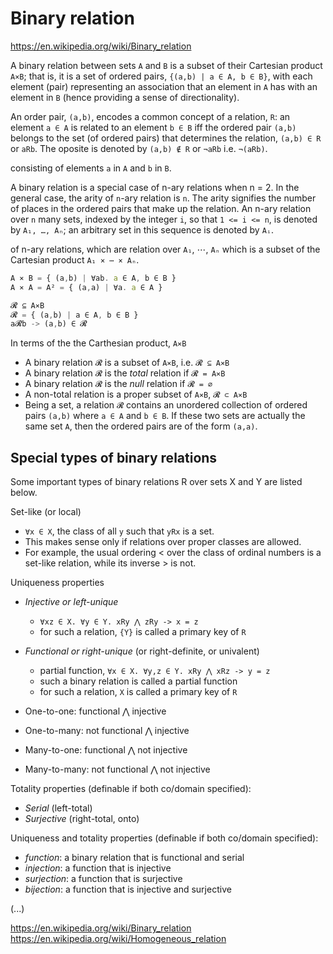 # Binary relation

https://en.wikipedia.org/wiki/Binary_relation



A binary relation between sets `A` and `B` is a subset of their Cartesian product `A×B`; that is, it is a set of ordered pairs, `{(a,b) | a ∈ A, b ∈ B}`, with each element (pair) representing an association that an element in `A` has with an element in `B` (hence providing a sense of directionality).

An order pair, `(a,b)`, encodes a common concept of a relation, `R`: an element `a ∈ A` is related to an element `b ∈ B` iff the ordered pair `(a,b)` belongs to the set (of ordered pairs) that determines the relation, `(a,b) ∈ R` or `aRb`. The oposite is denoted by `(a,b) ∉ R` or `¬aRb` i.e. `¬(aRb)`.




consisting of elements `a` in `A` and `b` in `B`.


A binary relation is a special case of n-ary relations when n = 2. In the general case, the arity of `n`-ary relation is `n`. The arity signifies the number of places in the ordered pairs that make up the relation. An n-ary relation over `n` many sets, indexed by the integer `i`, so that `1 <= i <= n`, is denoted by `A₁, …, Aₙ`; an arbitrary set in this sequence is denoted by `Aᵢ`.


of n-ary relations, which are relation over `A₁`, ⋯, `Aₙ` which is a subset of the Cartesian product `A₁ × ⋯ × Aₙ`.


```js
A ⨯ B = { (a,b) | ∀ab. a ∈ A, b ∈ B }
A ⨯ A = A² = { (a,a) | ∀a. a ∈ A }

𝓡 ⊆ A⨯B
𝓡 = { (a,b) | a ∈ A, b ∈ B }
a𝓡b -> (a,b) ∈ 𝓡
```

In terms of the the Carthesian product, `A⨯B`
* A binary relation `𝓡` is a subset of `A⨯B`, i.e. `𝓡 ⊆ A⨯B`
* A binary relation `𝓡` is the *total* relation if `𝓡 = A⨯B`
* A binary relation `𝓡` is the *null*  relation if `𝓡 = ∅`
* A non-total relation is a proper subset of `A⨯B`, `𝓡 ⊂ A⨯B`
* Being a set, a relation `𝓡` contains an unordered collection of ordered pairs `(a,b)` where `a ∈ A` and `b ∈ B`. If these two sets are actually the same set `A`, then the ordered pairs are of the form `(a,a)`.

## Special types of binary relations

Some important types of binary relations R over sets X and Y are listed below.

Set-like (or local)
- `∀x ∈ X`, the class of all `y` such that `yRx` is a set.
- This makes sense only if relations over proper classes are allowed.
- For example, the usual ordering < over the class of ordinal numbers is a set-like relation, while its inverse > is not.

Uniqueness properties

* *Injective or left-unique*
  - `∀xz ∈ X. ∀y ∈ Y. xRy ⋀ zRy -> x = z`
  - for such a relation, `{Y}` is called a primary key of `R`

* *Functional or right-unique* (or right-definite, or univalent)
  - partial function, `∀x ∈ X. ∀y,z ∈ Y. xRy ⋀ xRz -> y = z`
  - such a binary relation is called a partial function
  - for such a relation, `X` is called a primary key of `R`

*  One-to-one:      functional ⋀     injective
*  One-to-many: not functional ⋀     injective
* Many-to-one:      functional ⋀ not injective
* Many-to-many: not functional ⋀ not injective

Totality properties (definable if both co/domain specified):
* *Serial* (left-total)
* *Surjective* (right-total, onto)

Uniqueness and totality properties (definable if both co/domain specified):
* *function*: a binary relation that is functional and serial
* *injection*: a function that is injective
* *surjection*: a function that is surjective
* *bijection*: a function that is injective and surjective

(...)

https://en.wikipedia.org/wiki/Binary_relation
https://en.wikipedia.org/wiki/Homogeneous_relation
